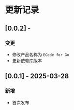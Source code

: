 # 更新记录

## [0.0.2] - 
### 变更
- 修改产品名称为 `ECode for Go`
- 更新依赖库版本

## [0.0.1] - 2025-03-28
### 新增
- 首次发布
